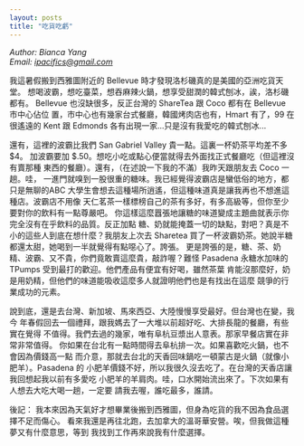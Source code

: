 ```yaml
---
layout: posts
title: "吃貨吃虧"
---
```

*Author: Bianca Yang*<br>
*Email: <a href="mailto:ipacifics@gmail.com?subject=Hello from the XDRT Blog">ipacifics@gmail.com</a>*<br>

我這暑假搬到西雅圖附近的 Bellevue 時才發現洛杉磯真的是美國的亞洲吃貨天堂。
想喝波霸，想吃臺菜，想吞麻辣火鍋，想享受甜潤的韓式刨冰，誒，洛杉磯都有。
Bellevue 也沒缺很多，反正台灣的 ShareTea 跟 Coco 都有在 Bellevue 市中心佔位
置，市中心也有幾家台式餐廳，韓國烤肉店也有，Hmart 有了，99 在很遙遠的 Kent 跟
Edmonds 各有出現一家...只是沒有我愛吃的韓式刨冰...

還有，這裡的波霸比我們 San Gabriel Valley 貴一點。這裏一杯奶茶平均差不多 $4。
加波霸要加 $.50。想吃小吃或點心便當就得去外面找正式餐廳吃（但這裡沒有賣那種
東西的餐廳）。還有，（在述說一下我的不滿）我昨天跟朋友去 Coco 一趟。哇，
一進門就嗅到一股很重的糖味。我已經覺得波霸店是蠻低俗的地方，都只是無聊的ABC
大學生會想去這種場所逍遙，但這種味道真是讓我再也不想進這種店。波霸店不用像
天仁茗茶一樣標榜自己的茶有多好，有多高級等，但你至少要對你的飲料有一點尊嚴吧。
你這樣這麼囂張地讓糖的味道變成主題曲就表示你完全沒有在乎飲料的品質。反正加點
糖、奶就能掩蓋一切的缺點，對吧？真是不小的這些人到底在想什麼？我朋友上次去
Sharetea 買了一杯波霸奶茶。她說半糖都還太甜，她喝到一半就覺得有點噁心了。誇張。
更是誇張的是，糖、茶、奶精、波霸、又不貴，你們竟敢賣這麼貴，敲詐喔？難怪
Pasadena 永糖水加味的 TPumps 受到最打的歡迎。他們產品有便宜有好喝，雖然茶葉
肯能沒那麼好，奶是用奶精，但他們的味道能吸收這麼多人就證明他們也是有找出在這麼
競爭的行業成功的元素。

說到底，還是去台灣、新加坡、馬來西亞、大陸慢慢享受最好。但台灣也在變，我今
年春假回去一個禮拜，跟我媽去了一大堆以前超好吃、大排長龍的餐廳，有些實在覺得
不值得。我們去過的幾家，唯有阜杭豆漿出人意表。那家早餐店實在非常非常值得。
你如果在台北有一點時間得去阜杭排一次。如果喜歡吃火鍋，也不會因為價錢高一點
而介意，那就去台北的天香回味鍋吃一頓蒙古是火鍋（就像小肥羊）。Pasadena 的
小肥羊價錢不好，所以我很久沒去吃了。在台灣的天香店讓我回想起我以前有多愛吃
小肥羊的羊肩肉。哇，口水開始流出來了。下次如果有人想去大吃大喝一趟，一定要
請我去喔，誰吃最多，誰請。

後記：
我本來因為天氣好才想畢業後搬到西雅圖，但身為吃貨的我不因為食品選擇不足而傷心。
看來我還是再往北跑，去加拿大的溫哥華安營。唉，但我做這種夢又有什麼意思，等到
我找到工作再來說我有什麼選擇。
